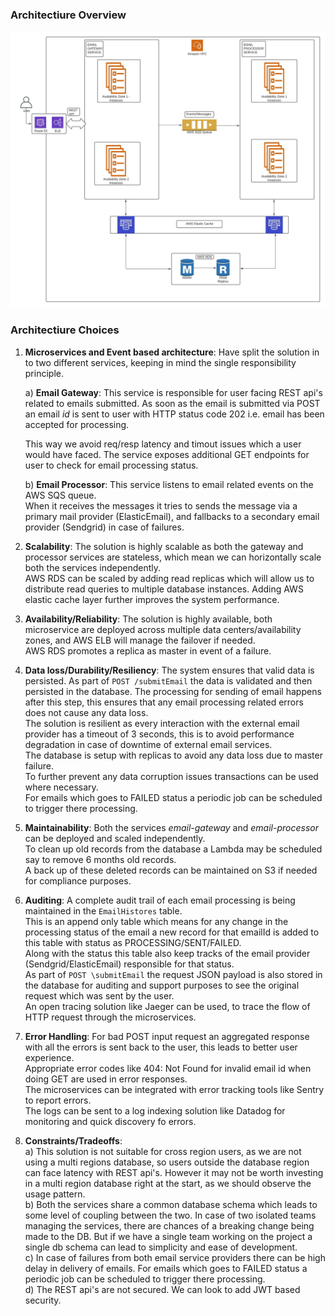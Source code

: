 ### Architectiure Overview  

![Architecture Diagram](architecture.jpeg)
### Architectiure Choices


1. **Microservices and Event based architecture**: Have split the solution in to two different services, keeping in mind the single responsibility principle. 
   
   a) **Email Gateway**: This service is responsible for user facing REST api's related to emails submitted. As soon as the email is submitted via POST an email *id* is sent to user with HTTP status code 202 i.e. email has been accepted for processing.

   This way we avoid req/resp latency and timout issues which a user would have faced. The service exposes additional GET endpoints for user to check for email processing status. 

   b) **Email Processor**: This service listens to email related events on the AWS SQS queue.  
   When it receives the messages it tries to sends the message via a primary mail provider (ElasticEmail), and fallbacks to a secondary email provider (Sendgrid) in case of failures.  

2. **Scalability**: The solution is highly scalable as both the gateway and processor services are stateless, which mean we can horizontally scale both the services independently.    
AWS RDS can be scaled by adding read replicas which will allow us to distribute read queries to multiple database instances.
Adding AWS elastic cache layer further improves the system performance.

1. **Availability/Reliability**: The solution is highly available, both microservice are deployed across multiple data centers/availability zones, and AWS ELB will manage the failover if needed.  
AWS RDS promotes a replica as master in event of a failure.  
   

2. **Data loss/Durability/Resiliency**: The system ensures that valid data is persisted. As part of `POST /submitEmail`  the data is validated and then persisted in the database. The processing for sending of email happens after this step, this ensures that any email processing related errors does not cause any data loss.    
The solution is resilient as every interaction with the external email provider has a timeout of 3 seconds, this is to avoid performance degradation in case of downtime of external email services.  
The database is setup with replicas to avoid any data loss due to master failure.   
To further prevent any data corruption issues transactions can be used where necessary.  
For emails which goes to FAILED status a periodic job can be scheduled to trigger there processing.  

1. **Maintainability**: Both the services *email-gateway* and *email-processor* can be deployed and scaled independently.  
   To clean up old records from the database a Lambda may be scheduled say to remove 6 months old records.  
   A back up of these deleted records can be maintained on S3 if needed for compliance purposes.

2. **Auditing**: A complete audit trail of each email processing is being maintained in the ``EmailHistores`` table.   
   This is an append only table which means for any change in the processing status of the email a new record for that emailId is added to this table with status as PROCESSING/SENT/FAILED.  
   Along with the status this table also keep tracks of the email provider (Sendgrid/ElasticEmail) responsible for that status.  
   As part of `POST \submitEmail` the request JSON payload is also stored in the database for auditing and support purposes to see the original request which was sent by the user.  
   An open tracing solution like Jaeger can be used, to trace the flow of HTTP request through the microservices. 

6. **Error Handling**: For bad POST input request an aggregated response with all the errors is sent back to the user, this leads to better user experience.  
   Appropriate error codes like 404: Not Found for invalid email id when doing GET are used in error responses.  
   The microservices can be integrated with error tracking tools like Sentry to report errors.  
   The logs can be sent to a log indexing solution like Datadog for monitoring and quick discovery fo errors.

7. **Constraints/Tradeoffs**:  
   a) This solution is not suitable for cross region users, as we are not using a multi regions database, so users outside the database region can face latency with REST api's. However it may not be worth investing in a multi region database right at the start, as we should observe the usage pattern.   
   b) Both the services share a common database schema which leads to some level of coupling between the two. In case of two isolated teams managing the services, there are chances of a breaking change being made to the DB. But if we have a single team working on the project a single db schema can lead to simplicity and ease of development.    
   c) In case of failures from both email service providers there can be high delay in delivery of emails. For emails which goes to FAILED status a periodic job can be scheduled to trigger there processing.   
   d) The REST api's are not secured. We can look to add JWT based security.   




     
